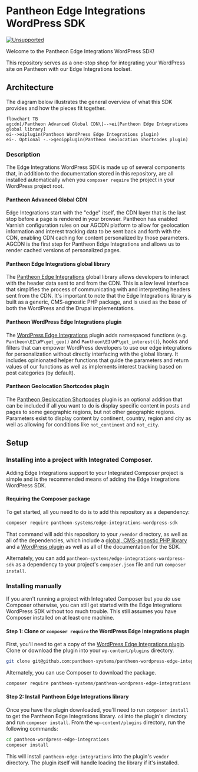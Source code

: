 # Pantheon Edge Integrations WordPress SDK

[![Unsupported](https://img.shields.io/badge/pantheon-unsupported-yellow?logo=pantheon&color=FFDC28)](https://github.com/topics/unsupported?q=org%3Apantheon-systems "Unsupported, e.g. a tool we are actively using internally and are making available, but do not promise to support")

Welcome to the Pantheon Edge Integrations WordPress SDK!

This repository serves as a one-stop shop for integrating your WordPress site on Pantheon with our Edge Integrations toolset.

## Architecture

The diagram below illustrates the general overview of what this SDK provides and how the pieces fit together.

```mermaid
flowchart TB
agcdn[/Pantheon Advanced Global CDN\]-->ei[Pantheon Edge Integrations global library]
ei-->eiplugin(Pantheon WordPress Edge Integrations plugin)
ei-. Optional -.->geoipplugin(Pantheon Geolocation Shortcodes plugin)
```

### Description

The Edge Integrations WordPress SDK is made up of several components that, in addition to the documentation stored in this repository, are all installed automatically when you `composer require` the project in your WordPress project root. 

#### Pantheon Advanced Global CDN
Edge Integrations start with the "edge" itself, the CDN layer that is the last stop before a page is rendered in your browser. Pantheon has enabled Varnish configuration rules on our AGCDN platform to allow for geolocation information and interest tracking data to be sent back and forth with the CDN, enabling CDN caching for content personalized by those parameters. AGCDN is the first step for Pantheon Edge Integrations and allows us to render cached versions of personalized pages.

#### Pantheon Edge Integrations global library
The [Pantheon Edge Integrations](https://github.com/pantheon-systems/pantheon-edge-integrations) global library allows developers to interact with the header data sent to and from the CDN. This is a low level interface that simplifies the process of communicating with and interpretting headers sent from the CDN. It's important to note that the Edge Integrations library is built as a generic, CMS-agnostic PHP package, and is used as the base of both the WordPress and the Drupal implementations.

#### Pantheon WordPress Edge Integrations plugin
The [WordPress Edge Integrations](https://github.com/pantheon-systems/pantheon-wordpress-edge-integrations) plugin adds namespaced functions (e.g. `Pantheon\EI\WP\get_geo()` and `Pantheon\EI\WP\get_interest()`), hooks and filters that can empower WordPress developers to use our edge integrations for personalization without directly interfacing with the global library. It includes opinionated helper functions that guide the parameters and return values of our functions as well as implements interest tracking based on post categories (by default).

#### Pantheon Geolocation Shortcodes plugin
The [Pantheon Geolocation Shortcodes](https://github.com/pantheon-systems/pantheon-geolocation-shortcodes) plugin is an optional addition that can be included if all you want to do is display specific content in posts and pages to some geographic regions, but not other geographic regions. Parameters exist to display content by continent, country, region and city as well as allowing for conditions like `not_continent` and `not_city`.

## Setup

### Installing into a project with Integrated Composer.

Adding Edge Integrations support to your Integrated Composer project is simple and is the recommended means of adding the Edge Integrations WordPress SDK.

#### Requiring the Composer package

To get started, all you need to do is to add this repository as a dependency:

```bash
composer require pantheon-systems/edge-integrations-wordpress-sdk
```

That command will add this repository to your `/vendor` directory, as well as all of the dependencies, which include a [global, CMS-agnostic PHP library](https://github.com/pantheon-systems/pantheon-edge-integrations) and a [WordPress plugin](https://github.com/pantheon-systems/pantheon-wordpress-edge-integrations) as well as all of the documentation for the SDK.

Alternately, you can add `pantheon-systems/edge-integrations-wordpress-sdk` as a dependency to your project's `composer.json` file and run `composer install`.

### Installing manually

If you aren't running a project with Integrated Composer but you _do_ use Composer otherwise, you can still get started with the Edge Integrations WordPress SDK without too much trouble. This still assumes you have Composer installed on at least one machine.

#### Step 1: Clone or `composer require` the WordPress Edge Integrations plugin

First, you'll need to get a copy of the [WordPress Edge Integrations plugin](https://github.com/pantheon-systems/pantheon-wordpress-edge-integrations). Clone or download the plugin into your `wp-content/plugins` directory.

```bash
git clone git@github.com:pantheon-systems/pantheon-wordpress-edge-integrations.git
```

Alternately, you can use Composer to download the package.

```bash
composer require pantheon-systems/pantheon-wordpress-edge-integrations
```

#### Step 2: Install Pantheon Edge Integrations library

Once you have the plugin downloaded, you'll need to run `composer install` to get the Pantheon Edge Integrations library. `cd` into the plugin's directory and run `composer install`. From the `wp-content/plugins` directory, run the following commands:

```bash
cd pantheon-wordpress-edge-integrations
composer install
```

This will install `pantheon-edge-integrations` into the plugin's `vendor` directory. The plugin itself will handle loading the library if it's installed.
